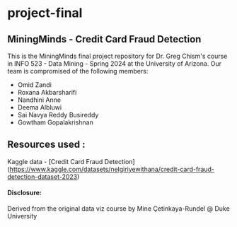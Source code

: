 # project-final
## MiningMinds - Credit Card Fraud Detection
This is the MiningMinds final project repository for Dr. Greg Chism's course in INFO 523 - Data Mining - Spring 2024 at the University of Arizona. Our team is compromised of the following members:
<ul>
<li> Omid Zandi </li>
<li> Roxana Akbarsharifi </li>
<li> Nandhini Anne </li>
<li> Deema Albluwi </li>
<li> Sai Navya Reddy Busireddy </li>
<li> Gowtham Gopalakrishnan </li>
</ul>

## Resources used :
Kaggle data - [Credit Card Fraud Detection] (https://www.kaggle.com/datasets/nelgiriyewithana/credit-card-fraud-detection-dataset-2023)


#### Disclosure:
Derived from the original data viz course by Mine Çetinkaya-Rundel @ Duke University 
